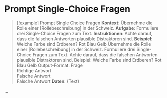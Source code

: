 # Prompt Single-Choice Fragen

> [!example] Prompt Single Choice Fragen
**Kontext**: Übernehme die Rolle einer [Rollebeschreibung] in der Schweiz.
**Aufgabe**: Formuliere drei Single-Choice Fragen zum Text.
**Instruktionen**: Achte darauf, dass die falschen Antworten plausible Distraktoren sind.
**Beispiel**:
Welche Farbe sind Erdberen? 
Rot 
Blau 
Gelb
	Übernehme die Rolle einer [Rollebeschreibung] in der Schweiz.
	Formuliere drei Single-Choice Fragen zum Text.
	Achte darauf, dass die falschen Antworten plausible Distraktoren sind.
	Beispiel:
	Welche Farbe sind Erdberen? 
	Rot 
	Blau 
	Gelb
	Output-Format:
	Frage  
	Richtige Antwort  
	Falsche Antwort  
	Falsche Antwort
	**Daten**:
	{Text}

...
